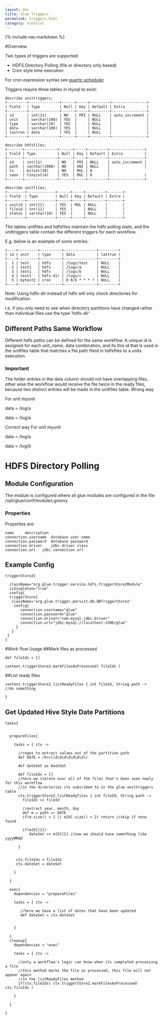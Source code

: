 ```yaml
---
layout: doc
title: Glue Triggers
permalink: triggers.html
category: tutorial
---
```



{% include nav.markdown %}

#Overview

Two types of triggers are supported:

* HDFS Directory Polling (file or directory only based)
* Cron style time execution

For cron expression syntax see [quartz-scheduler](http://www.quartz-scheduler.org/documentation/quartz-1.x/tutorials/crontrigger)


Triggers require three tables in mysql to exist:

 	describe unittriggers;
	+---------+--------------+------+-----+---------+----------------+
	| Field   | Type         | Null | Key | Default | Extra          |
	+---------+--------------+------+-----+---------+----------------+
	| id      | int(11)      | NO   | PRI | NULL    | auto_increment | 
	| unit    | varchar(100) | YES  |     | NULL    |                | 
	| type    | varchar(10)  | YES  |     | NULL    |                | 
	| data    | varchar(100) | YES  |     | NULL    |                | 
	| lastrun | date         | YES  |     | NULL    |                | 
	+---------+--------------+------+-----+---------+----------------+
 	
 	describe hdfsfiles;
	+-------+---------------+------+-----+---------+----------------+
	| Field | Type          | Null | Key | Default | Extra          |
	+-------+---------------+------+-----+---------+----------------+
	| id    | int(11)       | NO   | PRI | NULL    | auto_increment | 
	| path  | varchar(1000) | NO   | UNI | NULL    |                |
	| ts    | bitint(20)    | NO   | MUL | 0       | 
	| seen  | tinyint(4)    | YES  | MUL | 0       |                | 
	+-------+---------------+------+-----+---------+----------------+
 
 	describe unitfiles;
	+--------+-------------+------+-----+---------+-------+
	| Field  | Type        | Null | Key | Default | Extra |
	+--------+-------------+------+-----+---------+-------+
	| unitid | int(11)     | YES  | MUL | NULL    |       | 
	| fileid | int(11)     | YES  |     | NULL    |       | 
	| status | varchar(10) | YES  |     | NULL    |       | 
	+--------+-------------+------+-----+---------+-------+

The tables unitfiles and hdfsfiles maintain the hdfs polling state, and the unittriggers table contain the different triggers for each workflow.

E.g. below is an example of some entries:

	+----+---------+----------+---------------+---------+
	| id | unit    | type     | data          | lastrun |
	+----+---------+----------+---------------+---------+
	|  1 | test    | hdfs     | /logs/test    | NULL    | 
	|  2 | test1   | hdfs     | /logs/a       | NULL    | 
	|  3 | test1   | hdfs     | /logs/b       | NULL    | 
	|  4 | test1   | hdfs-dir | /logs/c       | NULL    | 
	|  5 | mytest2 | cron     | 0 0/5 * * * ? | NULL    | 
	+----+---------+----------+---------------+---------+

Note: Using hdfs-dir instead of hdfs will only check directories for modification.

I.e. if you only need to see when directory partitions have changed rather than individual files use the type 'hdfs-dir'

## Different Paths Same Workflow
Different hdfs paths can be defined for the same workflow. A unique id is assigned for each unit_name, data combination, and its this id that is used in the unitfiles table that matches a file path fileid in hdfsfiles to a units execution.

### Important

The folder entries in the data column should not have overlapping files, other wise the workflow would receive the file twice in the ready files, because two distinct entries will be made in the unitfiles table.
Wrong way

For unit myunit

data = /log/a

data = /log/a

Correct way
For unit myunit

data = /log/a

data = /log/b

# HDFS Directory Polling

## Module Configuration

The module is configured where all glue modules are configured in the file: /opt/glue/conf/modules.groovy

### Properties

Properties are:

	name	 description
	connection.username	 database user name
	connection.password	 database password
	connection.driver	 jdbc driver class
	connection.url	 jdbc connection url


## Example Config

	triggerStore2{

	  className="org.glue.trigger.service.hdfs.TriggerStore2Module"
	  isSingleton="true"
	  config{
	  triggerStore{
	   className='org.glue.trigger.persist.db.DBTriggerStore2'
     	config{
	       connection.username="glue"
	       connection.password="glue"
	       connection.driver="com.mysql.jdbc.Driver"
	       connection.url="jdbc:mysql://localhost:3306/glue"
	     }
	   }
	 }
	}



#Work flow Usage
##Mark files as processed

	def fileIds = []

	context.triggerStore2.markFilesAsProcessed( fileIds )

##List ready files

	context.triggerStore2.listReadyFiles { int fileId, String path ->
 	//do something

	}
	
	
## Get Updated Hive Style Date Partitions

	tasks{
	
	
	  prepareFiles{
	
	    tasks = { ctx ->
	
	      //regex to extract values out of the partition path 
	      def DATE = /hr=(\d\d\d\d\d\d\d)/
	
	      def dateSet as HashSet
	
	      def fileIds = []
	      //here we iterate over all of the files that's been seen newly for this workflow
	      //in the directories its subsribed to in the glue unittriggers table
	      ctx.triggerStore2.listReadyFiles { int fileId, String path ->
	        fileIds << fileId
	
	        //extract year, month, day
	        def m = path =~ DATE
	        if(m.size() < 1 || m[0].size() < 2) return //skip if none found
		
			if(m[0][1])
	           dateSet << m[0][1] //now we should have something like yyyyMMdd
	
	      }
	
	
	     ctx.fileIds = fileIds
	     ctx.dateSet = dateSet
	
	    }
	
	  }
	
	  exec{
	    dependencies = "prepareFiles"
	
	    tasks = { ctx ->
	
	       //here we have a list of dates that have been updated
	       def dateSet = ctx.dateSet
	
	
	    }
	
	  }
	  cleanup{
	    dependencies = "exec"
	
	    tasks = { ctx ->
	
	      //only a workflow's logic can know when its completed processing a file
	      //this method marks the file as processed, this file will not appear again
	      //in the listReadyFiles method
	      if(ctx.fileIds) ctx.triggerStore2.markFilesAsProcessed( ctx.fileIds )
	
	    }
	
	  }
	
	}



	
	
